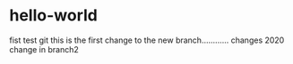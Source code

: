 # hello-world
fist test git
this is the first change to the new branch............
changes 2020
change in branch2
